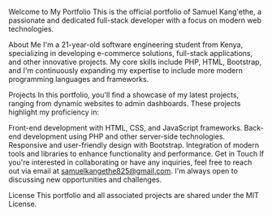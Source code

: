 Welcome to My Portfolio
This is the official portfolio of Samuel Kang'ethe, a passionate and dedicated full-stack developer with a focus on modern web technologies.

About Me
I'm a 21-year-old software engineering student from Kenya, specializing in developing e-commerce solutions, full-stack applications, and other innovative projects. My core skills include PHP, HTML, Bootstrap, and I'm continuously expanding my expertise to include more modern programming languages and frameworks.

Projects
In this portfolio, you'll find a showcase of my latest projects, ranging from dynamic websites to admin dashboards. These projects highlight my proficiency in:

Front-end development with HTML, CSS, and JavaScript frameworks.
Back-end development using PHP and other server-side technologies.
Responsive and user-friendly design with Bootstrap.
Integration of modern tools and libraries to enhance functionality and performance.
Get in Touch
If you're interested in collaborating or have any inquiries, feel free to reach out via email at samuelkangethe825@gmail.com. I'm always open to discussing new opportunities and challenges.

License
This portfolio and all associated projects are shared under the MIT License.
